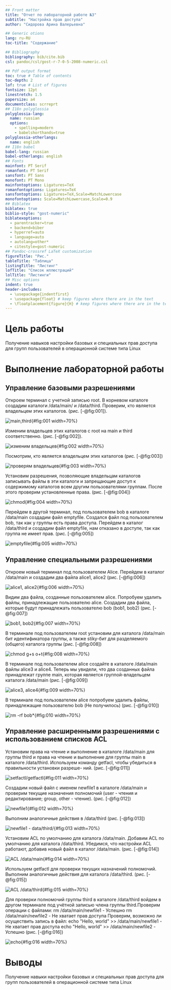 ```yaml
---
## Front matter
title: "Отчет по лабораторной работе №3"
subtitle: "Настройка прав доступа"
author: "Сидорова Арина Валерьевна"

## Generic otions
lang: ru-RU
toc-title: "Содержание"

## Bibliography
bibliography: bib/cite.bib
csl: pandoc/csl/gost-r-7-0-5-2008-numeric.csl

## Pdf output format
toc: true # Table of contents
toc-depth: 2
lof: true # List of figures
fontsize: 12pt
linestretch: 1.5
papersize: a4
documentclass: scrreprt
## I18n polyglossia
polyglossia-lang:
  name: russian
  options:
	- spelling=modern
	- babelshorthands=true
polyglossia-otherlangs:
  name: english
## I18n babel
babel-lang: russian
babel-otherlangs: english
## Fonts
mainfont: PT Serif
romanfont: PT Serif
sansfont: PT Sans
monofont: PT Mono
mainfontoptions: Ligatures=TeX
romanfontoptions: Ligatures=TeX
sansfontoptions: Ligatures=TeX,Scale=MatchLowercase
monofontoptions: Scale=MatchLowercase,Scale=0.9
## Biblatex
biblatex: true
biblio-style: "gost-numeric"
biblatexoptions:
  - parentracker=true
  - backend=biber
  - hyperref=auto
  - language=auto
  - autolang=other*
  - citestyle=gost-numeric
## Pandoc-crossref LaTeX customization
figureTitle: "Рис."
tableTitle: "Таблица"
listingTitle: "Листинг"
lofTitle: "Список иллюстраций"
lolTitle: "Листинги"
## Misc options
indent: true
header-includes:
  - \usepackage{indentfirst}
  - \usepackage{float} # keep figures where there are in the text
  - \floatplacement{figure}{H} # keep figures where there are in the text
---
```


# Цель работы

Получение навыков настройки базовых и специальных прав доступа для групп пользователей в операционной системе типа Linux

# Выполнение лабораторной работы

## Управление базовыми разрешениями

Откроем терминал с учетной записью root. В корневом каталоге создадим каталоги /data/main/ и /data/third. Проверим, кто является владельцем этих каталогов. (рис. [-@fig:001]).

![main,third](image/1.png){#fig:001 width=70%}

Изменим владельцев этих каталогов с root на main и third соответственно. (рис. [-@fig:002]).

![изменим владельцев](image/2.png){#fig:002 width=70%}

Посмотрим, кто является владельцем этих каталогов (рис. [-@fig:003])

![проверям владельцев](image/3.png){#fig:003 width=70%}

Установим разрешения, позволяющие владельцам каталогов записывать файлы в эти каталоги и запрещающие доступ к содержимому каталогов всем другим пользователями группам. После этого проверим установленные права. (рис. [-@fig:004])

![chmod](image/4.png){#fig:004 width=70%}

Перейдем в другой терминал, под пользователем bob в каталоге /data/main создадим файл emptyfile. Создался файл под пользователем bob, так как у группы есть права доступа. Перейдем в каталог /data/third и создадим файл emptyfile,  нам отказано в доступе, так как группа не имеет прав. (рис. [-@fig:005])

![emptyfile](image/5.png){#fig:005 width=70%}


## Управление специальными разрешениями

Откроем новый терминал под пользователем Alice. Перейдем в каталог /data/main и создадим два файла alice1, alice2  (рис. [-@fig:006])

![alice1, alice2](image/6.png){#fig:006 width=70%}

Видим два файла, созданные пользователем alice. Попробуем удалить файлы, принадлежащие пользователю alice. Создадим два файла, которые будут принадлежать пользователю bob (bob1, bob2) (рис. [-@fig:007])

![bob1, bob2](image/7.png){#fig:007 width=70%}

В терминале под пользователем root установим для каталога /data/main бит идентификатора группы, а также stiky-бит для разделяемого (общего) каталога группы (рис. [-@fig:008])

![chmod g+s o+t](image/8.png){#fig:008 width=70%}

В терминале под пользователем alice создайте в каталоге /data/main файлы alice3 и alice4. Теперь мы увидели, что два созданных файла принадлежат группе main, которая является группой-владельцем каталога /data/main (рис. [-@fig:009])

![alice3, alice4](image/9.png){#fig:009 width=70%}

В терминале под пользователем alice попробуем удалить файлы, принадлежащие пользователю bob (Не получилось) (рис. [-@fig:010])

![rm -rf bob*](image/10.png){#fig:010 width=70%}

## Управление расширенными разрешениями с использованием списков ACL

Установим права на чтение и выполнение в каталоге /data/main для группы third и права на чтение и выполнение для группы main в каталоге /data/third. Используем команду getfacl, чтобы убедиться в правильности установки разреше-
ний. (рис. [-@fig:011])

![setfactl/getfactl](image/11.png){#fig:011 width=70%}

Создадим новый файл с именем newfile1 в каталоге /data/main и проверим текущие назначения полномочий (user - чтения и редактирование; group, other - чтение). (рис. [-@fig:012])

![newfile1](image/12.png){#fig:012 width=70%}

Выполним аналогичные действия в /data/third (рис. [-@fig:013])

![newfile1 - data/third/](image/13.png){#fig:013 width=70%}

Установим ACL по умолчанию для каталога /data/main. Добавим ACL по умолчанию для каталога /data/third. Убедимся, что настройки ACL работают, добавив новый файл в каталог /data/main. (рис. [-@fig:014])

![ACL /data/main](image/14.png){#fig:014 width=70%}

Используем getfactl для проверки текущих назначений полномочий. Выполним аналогичные действия для каталога /data/third. (рис. [-@fig:015])

![ACL /data/third](image/15.png){#fig:015 width=70%}

Для проверки полномочий группы third в каталоге /data/third войдем в другом терминале под учётной записью члена группы third.Проверим операции с файлами:
rm /data/main/newfile1 - Успешно
rm /data/main/newfile2 - Не хватает прав доступа
Проверим, возможно ли осуществить запись в файл:
echo "Hello, world" >> /data/main/newfile1 - Не хватает прав доступа
echo "Hello, world" >> /data/main/newfile2 - Успешно (рис. [-@fig:016])

![echo](image/16.png){#fig:016 width=70%}



# Выводы

Получение навыки настройки базовых и специальных прав доступа для групп пользователей в операционной системе типа Linux



